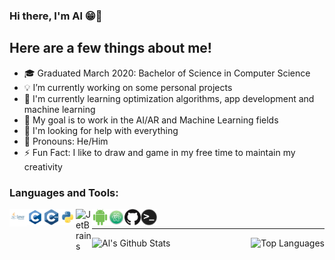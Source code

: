<!--
Author: Al Timofeyev
Date:   August 30, 2020
Desc:   **AlTimofeyev/AlTimofeyev** is a ✨ _special_ ✨ repository because
        its `README.md` (this file) appears on your GitHub profile.
-->

### Hi there, I'm Al :grin::wave:

## Here are a few things about me!
- :mortar_board: Graduated March 2020: Bachelor of Science in Computer Science
- :bulb: I’m currently working on some personal projects
- :seedling: I'm currently learning optimization algorithms, app development and machine learning
- :blossom: My goal is to work in the AI/AR and Machine Learning fields
- :scroll: I'm looking for help with everything
- :tea: Pronouns: He/Him
- :zap: Fun Fact: I like to draw and game in my free time to maintain my creativity



### Languages and Tools:

[<img align="left" alt="Java" width="28px" src="https://raw.githubusercontent.com/github/explore/80688e429a7d4ef2fca1e82350fe8e3517d3494d/topics/java/java.png" />][GitHub]
[<img align="left" alt="C" width="26px" src="https://raw.githubusercontent.com/github/explore/80688e429a7d4ef2fca1e82350fe8e3517d3494d/topics/c/c.png" />][GitHub]
[<img align="left" alt="C++" width="26px" src="https://raw.githubusercontent.com/github/explore/80688e429a7d4ef2fca1e82350fe8e3517d3494d/topics/cpp/cpp.png" />][GitHub]
[<img align="left" alt="Python" width="26px" src="https://raw.githubusercontent.com/github/explore/80688e429a7d4ef2fca1e82350fe8e3517d3494d/topics/python/python.png" />][GitHub]
[<img align="left" alt="JetBrains" width="26px" src="https://cdn.jsdelivr.net/npm/simple-icons@v3/icons/jetbrains.svg" />][GitHub]
[<img align="left" alt="AndroidStudio" width="26px" src="https://raw.githubusercontent.com/github/explore/80688e429a7d4ef2fca1e82350fe8e3517d3494d/topics/android/android.png" />][GitHub]
[<img align="left" alt="Atom" width="26px" src="https://raw.githubusercontent.com/github/explore/80688e429a7d4ef2fca1e82350fe8e3517d3494d/topics/atom/atom.png" />][GitHub]
[<img align="left" alt="GitHub" width="26px" src="https://raw.githubusercontent.com/github/explore/78df643247d429f6cc873026c0622819ad797942/topics/github/github.png" />][GitHub]
[<img align="left" alt="Terminal" width="26px" src="https://raw.githubusercontent.com/github/explore/80688e429a7d4ef2fca1e82350fe8e3517d3494d/topics/terminal/terminal.png" />][GitHub]

<br />

---
<!-- My GitHub Stats -->
<img align="left" alt="Al's Github Stats" src="https://github-readme-stats-dfwk7jir9-altimofeyev.vercel.app/api?username=AlTimofeyev&show_icons=true&hide_border=true" />

<!-- My Top Lanuages -->
<img align="right" alt="Top Languages" src="https://github-readme-stats-dfwk7jir9-altimofeyev.vercel.app/api/top-langs/?username=AlTimofeyev&layout=compact&hide_border=true&langs_count=8" />

<!--
OLD READ ME STATS DELETE
<img align="left" alt="Al's Github Stats" src="https://github-readme-stats.altimofeyev.vercel.app/api?username=AlTimofeyev&show_icons=true&hide_border=true" />
-->

[GitHub]: https://github.com/AlTimofeyev/
<!--
[LinkedIn]: https://www.linkedin.com/in/al-timofeyev-235542129/
-->

<!--
Full list of GitHub emojis at:
https://gist.github.com/rxaviers/7360908
-->
